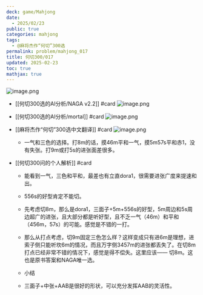 ```yaml
---
deck: game/Mahjong
date:
  - 2025/02/23
public: true
categories: mahjong
tags:
  - @麻将杰作“何切”300选
permalink: problem/mahjong_017
title: 何切300/017
updated: 2025-02-23
toc: true
mathjax: true
---
```


![image.png](/assets/image_1740284168167_0.png)

  + [[何切300选的AI分析/NAGA v2.2]] #card
![image.png](/assets/image_1740284176274_0.png)

  + [[何切300选的AI分析/mortal]] #card
![image.png](/assets/image_1740284183309_0.png)

  + [[麻将杰作“何切”300选中文翻译]] #card
![image.png](/assets/image_1740284193146_0.png)

    + 一气和三色的选择。打8m的话，摸46m平和一气，摸5m57s平和赤1，没有失张。打9m或打5s的进张面差很多。

  + [[何切300问的个人解析]] #card
    + 能看到一气，三色和平和，最差也有立直dora1，很需要进张广度来提速和出。

    + 556s的好型肯定不能切。

    + 先考虑切8m，那么是dora1，三面子+5m+556s的好型，5m周边和5s周边超广的进张，且大部分都是听好型，且不乏一气（46m）和平和（456m，57s）的可能。感觉是不错的一打。

    + 那么从打点考虑，切9m固定三色怎么样？这样变成只有进6m是理想，进索子侧只能听坎6m的情况，而且万字侧3457m的进张都丢失了。在切8m打点已经非常不错的情况下，感觉是得不偿失。这里应该——
切8m。这也是原书答案和NAGA唯一选。

    + 小结

    + 三面子+中张+AAB是很好的形状，可以充分发挥AAB的灵活性。

